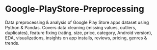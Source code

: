 # Google-PlayStore-Preprocessing
Data preprocessing &amp; analysis of Google Play Store apps dataset using Python &amp; Pandas. Covers data cleaning (missing values, outliers, duplicates), feature fixing (rating, size, price, category, Android version), EDA, visualizations, insights on app installs, reviews, pricing, genres &amp; trends.
